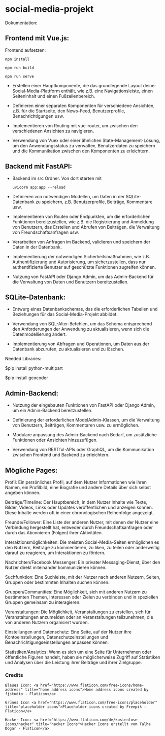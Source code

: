 # social-media-projekt

Dokumentation: 



## Frontend mit Vue.js:
Frontend aufsetzen:

```
npm install

npm run build

npm run serve
```
- Erstellen einer Hauptkomponente, die das grundlegende Layout deiner Social-Media-Plattform enthält, wie z.B. eine Navigationsleiste, einen Seiteninhalt und einen Fußzeilenbereich.

- Definieren einer separaten Komponenten für verschiedene Ansichten, z.B. für die Startseite, den News-Feed, Benutzerprofile, Benachrichtigungen usw.

- Implementieren von Routing mit vue-router, um zwischen den verschiedenen Ansichten zu navigieren.

- Verwendung von Vuex oder einer ähnlichen State-Management-Lösung, um den Anwendungsstatus zu verwalten, Benutzerdaten zu speichern und die Kommunikation zwischen den Komponenten zu erleichtern.


## Backend mit FastAPI:
- Backend im src Ordner. Von dort starten mit

    ```
    uvicorn app:app --reload
    ```

- Definieren von notwendigen Modellen, um Daten in der SQLite-Datenbank zu speichern, z.B. Benutzerprofile, Beiträge, Kommentare usw.

- Implementieren von Routen oder Endpunkten, um die erforderlichen Funktionen bereitzustellen, wie z.B. die Registrierung und Anmeldung von Benutzern, das Erstellen und Abrufen von Beiträgen, die Verwaltung von Freundschaftsanfragen usw.

- Verarbeiten von Anfragen im Backend, validieren und speichern der Daten in der Datenbank.

- Implementierung der notwendigen Sicherheitsmaßnahmen, wie z.B. Authentifizierung und Autorisierung, um sicherzustellen, dass nur authentifizierte Benutzer auf geschützte Funktionen zugreifen können.

- Nutzung von FastAPI oder Django Admin, um das Admin-Backend für die Verwaltung von Daten und Benutzern bereitzustellen.


## SQLite-Datenbank:

- Entwurg eines Datenbankschemas, das die erforderlichen Tabellen und Beziehungen für das Social-Media-Projekt abbildet.

- Verwendung von SQL-Alter-Befehlen, um das Schema entsprechend den Anforderungen der Anwendung zu aktualisieren, wenn sich die Datenmodellierung ändert.

- Implementierung von Abfragen und Operationen, um Daten aus der Datenbank abzurufen, zu aktualisieren und zu löschen.

Needed Libraries:

$pip install python-multipart

$pip install geocoder

## Admin-Backend:

- Nutzung der eingebauten Funktionen von FastAPI oder Django Admin, um ein Admin-Backend bereitzustellen.

- Definierung der erforderlichen ModelAdmin-Klassen, um die Verwaltung von Benutzern, Beiträgen, Kommentaren usw. zu ermöglichen.

- Modulare anpassung des Admin-Backend nach Bedarf, um zusätzliche Funktionen oder Ansichten hinzuzufügen.


- Verwendung von RESTful-APIs oder GraphQL, um die Kommunikation zwischen Frontend und Backend zu erleichtern.

## Mögliche Pages:

Profil: Ein persönliches Profil, auf dem Nutzer Informationen wie ihren Namen, ein Profilbild, eine Biografie und andere Details über sich selbst angeben können.

Beiträge/Timeline: Der Hauptbereich, in dem Nutzer Inhalte wie Texte, Bilder, Videos, Links oder Updates veröffentlichen und anzeigen können. Diese Inhalte werden oft in einer chronologischen Reihenfolge angezeigt.

Freunde/Follower: Eine Liste der anderen Nutzer, mit denen der Nutzer eine Verbindung hergestellt hat, entweder durch Freundschaftsanfragen oder durch das Abonnieren (Folgen) ihrer Aktivitäten.

Interaktionsmöglichkeiten: Die meisten Social-Media-Seiten ermöglichen es den Nutzern, Beiträge zu kommentieren, zu liken, zu teilen oder anderweitig darauf zu reagieren, um Interaktionen zu fördern.

Nachrichten/Facebook Messenger: Ein privater Messaging-Dienst, über den Nutzer direkt miteinander kommunizieren können.

Suchfunktion: Eine Suchleiste, mit der Nutzer nach anderen Nutzern, Seiten, Gruppen oder bestimmten Inhalten suchen können.

Gruppen/Communities: Eine Möglichkeit, sich mit anderen Nutzern zu bestimmten Themen, Interessen oder Zielen zu verbinden und in speziellen Gruppen gemeinsam zu interagieren.

Veranstaltungen: Die Möglichkeit, Veranstaltungen zu erstellen, sich für Veranstaltungen anzumelden oder an Veranstaltungen teilzunehmen, die von anderen Nutzern organisiert wurden.

Einstellungen und Datenschutz: Eine Seite, auf der Nutzer ihre Kontoeinstellungen, Datenschutzeinstellungen und Benachrichtigungseinstellungen anpassen können.

Statistiken/Analytics: Wenn es sich um eine Seite für Unternehmen oder öffentliche Figuren handelt, haben sie möglicherweise Zugriff auf Statistiken und Analysen über die Leistung ihrer Beiträge und ihrer Zielgruppe.


### Credits
    Blaues Icon: <a href="https://www.flaticon.com/free-icons/home-address" title="home address icons">Home address icons created by fjstudio - Flaticon</a>

    Grünes Icon <a href="https://www.flaticon.com/free-icons/placeholder" title="placeholder icons">Placeholder icons created by Freepik - Flaticon</a>

    Hacker Icon: <a href="https://www.flaticon.com/de/kostenlose-icons/hacker" title="hacker Icons">Hacker Icons erstellt von Talha Dogar - Flaticon</a>
